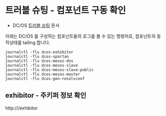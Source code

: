# 트러블 슈팅 - 컴포넌트 구동 확인

 - DC/OS [트러블 슈팅](https://dcos.io/docs/1.10/installing/troubleshooting/) 문서

아래는 DC/OS 를 구성하는 컴포넌트들의 로그를 볼 수 있는 명령어로, 컴포넌트의 동작상태를 tailing 합니다.

```
journalctl -flu dcos-exhibitor
journalctl -flu dcos-spartan
journalctl -flu dcos-mesos-dns
journalctl -flu dcos-mesos-slave
journalctl -flu dcos-mesos-slave-public
journalctl -flu dcos-mesos-master
journalctl -flu dcos-gen-resolvconf
```

## exhibitor - 주키퍼 정보 확인

http://<master-ip>/exhibitor

